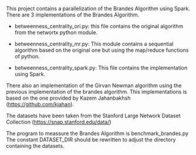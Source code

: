 This project contains a parallelization of the Brandes Algorithm using Spark.
There are 3 implementations of the Brandes Algorithm.
- betweenness_centrality_ori.py: this file contains the original
  algorithm from the networtx python module.

- betweenness_centrality_mr.py: This module contains a sequential
  algorithm based on the original one but using the map/reduce
  functions of python.

- betweenness_centrality_spark.py: This file contains the
  implementation using Spark.


There also an implementation of the Girvan Newman algorithm using the
previous implementation of the brandes algorithm. This implementations
is based on the one provided by Kazem Jahanbakhsh
(https://github.com/kjahan).


The datasets have been taken from the Stanford Large Network Dataset
Collection (https://snap.stanford.edu/data/)

The program to meassure the Brandes Algorithm is
benchmark_brandes.py
The constant DATASET_DIR should be rewritten to adjust the directory
containing the datasets.
